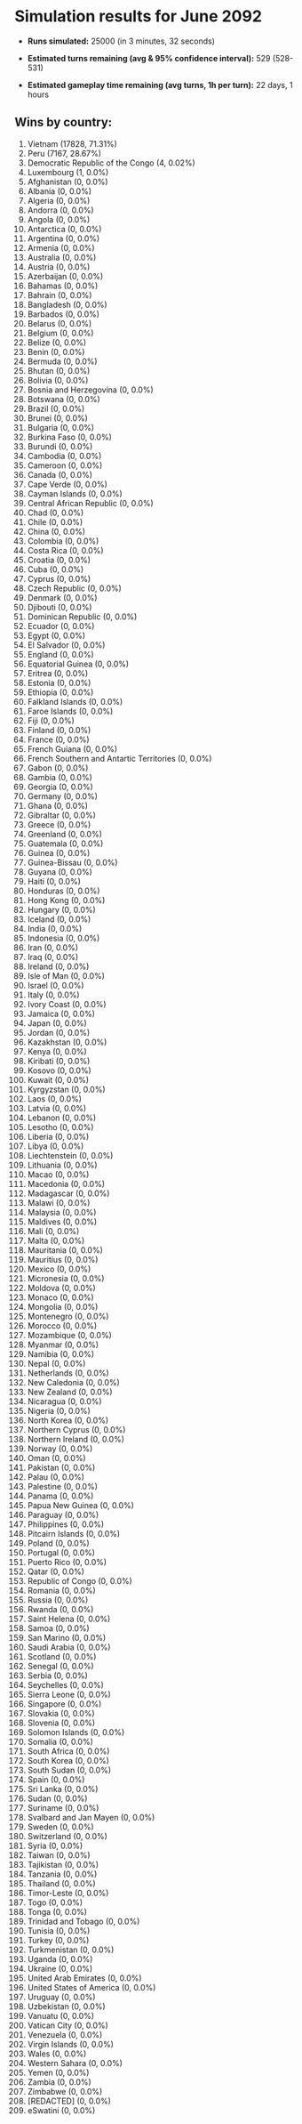 # Simulation results for June 2092

* **Runs simulated:** 25000 (in 3 minutes, 32 seconds)

* **Estimated turns remaining (avg & 95% confidence interval):** 529 (528-531)

* **Estimated gameplay time remaining (avg turns, 1h per turn):** 22 days, 1 hours

## Wins by country:
1. Vietnam (17828, 71.31%)
2. Peru (7167, 28.67%)
3. Democratic Republic of the Congo (4, 0.02%)
4. Luxembourg (1, 0.0%)
5. Afghanistan (0, 0.0%)
6. Albania (0, 0.0%)
7. Algeria (0, 0.0%)
8. Andorra (0, 0.0%)
9. Angola (0, 0.0%)
10. Antarctica (0, 0.0%)
11. Argentina (0, 0.0%)
12. Armenia (0, 0.0%)
13. Australia (0, 0.0%)
14. Austria (0, 0.0%)
15. Azerbaijan (0, 0.0%)
16. Bahamas (0, 0.0%)
17. Bahrain (0, 0.0%)
18. Bangladesh (0, 0.0%)
19. Barbados (0, 0.0%)
20. Belarus (0, 0.0%)
21. Belgium (0, 0.0%)
22. Belize (0, 0.0%)
23. Benin (0, 0.0%)
24. Bermuda (0, 0.0%)
25. Bhutan (0, 0.0%)
26. Bolivia (0, 0.0%)
27. Bosnia and Herzegovina (0, 0.0%)
28. Botswana (0, 0.0%)
29. Brazil (0, 0.0%)
30. Brunei (0, 0.0%)
31. Bulgaria (0, 0.0%)
32. Burkina Faso (0, 0.0%)
33. Burundi (0, 0.0%)
34. Cambodia (0, 0.0%)
35. Cameroon (0, 0.0%)
36. Canada (0, 0.0%)
37. Cape Verde (0, 0.0%)
38. Cayman Islands (0, 0.0%)
39. Central African Republic (0, 0.0%)
40. Chad (0, 0.0%)
41. Chile (0, 0.0%)
42. China (0, 0.0%)
43. Colombia (0, 0.0%)
44. Costa Rica (0, 0.0%)
45. Croatia (0, 0.0%)
46. Cuba (0, 0.0%)
47. Cyprus (0, 0.0%)
48. Czech Republic (0, 0.0%)
49. Denmark (0, 0.0%)
50. Djibouti (0, 0.0%)
51. Dominican Republic (0, 0.0%)
52. Ecuador (0, 0.0%)
53. Egypt (0, 0.0%)
54. El Salvador (0, 0.0%)
55. England (0, 0.0%)
56. Equatorial Guinea (0, 0.0%)
57. Eritrea (0, 0.0%)
58. Estonia (0, 0.0%)
59. Ethiopia (0, 0.0%)
60. Falkland Islands (0, 0.0%)
61. Faroe Islands (0, 0.0%)
62. Fiji (0, 0.0%)
63. Finland (0, 0.0%)
64. France (0, 0.0%)
65. French Guiana (0, 0.0%)
66. French Southern and Antartic Territories (0, 0.0%)
67. Gabon (0, 0.0%)
68. Gambia (0, 0.0%)
69. Georgia (0, 0.0%)
70. Germany (0, 0.0%)
71. Ghana (0, 0.0%)
72. Gibraltar (0, 0.0%)
73. Greece (0, 0.0%)
74. Greenland (0, 0.0%)
75. Guatemala (0, 0.0%)
76. Guinea (0, 0.0%)
77. Guinea-Bissau (0, 0.0%)
78. Guyana (0, 0.0%)
79. Haiti (0, 0.0%)
80. Honduras (0, 0.0%)
81. Hong Kong (0, 0.0%)
82. Hungary (0, 0.0%)
83. Iceland (0, 0.0%)
84. India (0, 0.0%)
85. Indonesia (0, 0.0%)
86. Iran (0, 0.0%)
87. Iraq (0, 0.0%)
88. Ireland (0, 0.0%)
89. Isle of Man (0, 0.0%)
90. Israel (0, 0.0%)
91. Italy (0, 0.0%)
92. Ivory Coast (0, 0.0%)
93. Jamaica (0, 0.0%)
94. Japan (0, 0.0%)
95. Jordan (0, 0.0%)
96. Kazakhstan (0, 0.0%)
97. Kenya (0, 0.0%)
98. Kiribati (0, 0.0%)
99. Kosovo (0, 0.0%)
100. Kuwait (0, 0.0%)
101. Kyrgyzstan (0, 0.0%)
102. Laos (0, 0.0%)
103. Latvia (0, 0.0%)
104. Lebanon (0, 0.0%)
105. Lesotho (0, 0.0%)
106. Liberia (0, 0.0%)
107. Libya (0, 0.0%)
108. Liechtenstein (0, 0.0%)
109. Lithuania (0, 0.0%)
110. Macao (0, 0.0%)
111. Macedonia (0, 0.0%)
112. Madagascar (0, 0.0%)
113. Malawi (0, 0.0%)
114. Malaysia (0, 0.0%)
115. Maldives (0, 0.0%)
116. Mali (0, 0.0%)
117. Malta (0, 0.0%)
118. Mauritania (0, 0.0%)
119. Mauritius (0, 0.0%)
120. Mexico (0, 0.0%)
121. Micronesia (0, 0.0%)
122. Moldova (0, 0.0%)
123. Monaco (0, 0.0%)
124. Mongolia (0, 0.0%)
125. Montenegro (0, 0.0%)
126. Morocco (0, 0.0%)
127. Mozambique (0, 0.0%)
128. Myanmar (0, 0.0%)
129. Namibia (0, 0.0%)
130. Nepal (0, 0.0%)
131. Netherlands (0, 0.0%)
132. New Caledonia (0, 0.0%)
133. New Zealand (0, 0.0%)
134. Nicaragua (0, 0.0%)
135. Nigeria (0, 0.0%)
136. North Korea (0, 0.0%)
137. Northern Cyprus (0, 0.0%)
138. Northern Ireland (0, 0.0%)
139. Norway (0, 0.0%)
140. Oman (0, 0.0%)
141. Pakistan (0, 0.0%)
142. Palau (0, 0.0%)
143. Palestine (0, 0.0%)
144. Panama (0, 0.0%)
145. Papua New Guinea (0, 0.0%)
146. Paraguay (0, 0.0%)
147. Philippines (0, 0.0%)
148. Pitcairn Islands (0, 0.0%)
149. Poland (0, 0.0%)
150. Portugal (0, 0.0%)
151. Puerto Rico (0, 0.0%)
152. Qatar (0, 0.0%)
153. Republic of Congo (0, 0.0%)
154. Romania (0, 0.0%)
155. Russia (0, 0.0%)
156. Rwanda (0, 0.0%)
157. Saint Helena (0, 0.0%)
158. Samoa (0, 0.0%)
159. San Marino (0, 0.0%)
160. Saudi Arabia (0, 0.0%)
161. Scotland (0, 0.0%)
162. Senegal (0, 0.0%)
163. Serbia (0, 0.0%)
164. Seychelles (0, 0.0%)
165. Sierra Leone (0, 0.0%)
166. Singapore (0, 0.0%)
167. Slovakia (0, 0.0%)
168. Slovenia (0, 0.0%)
169. Solomon Islands (0, 0.0%)
170. Somalia (0, 0.0%)
171. South Africa (0, 0.0%)
172. South Korea (0, 0.0%)
173. South Sudan (0, 0.0%)
174. Spain (0, 0.0%)
175. Sri Lanka (0, 0.0%)
176. Sudan (0, 0.0%)
177. Suriname (0, 0.0%)
178. Svalbard and Jan Mayen (0, 0.0%)
179. Sweden (0, 0.0%)
180. Switzerland (0, 0.0%)
181. Syria (0, 0.0%)
182. Taiwan (0, 0.0%)
183. Tajikistan (0, 0.0%)
184. Tanzania (0, 0.0%)
185. Thailand (0, 0.0%)
186. Timor-Leste (0, 0.0%)
187. Togo (0, 0.0%)
188. Tonga (0, 0.0%)
189. Trinidad and Tobago (0, 0.0%)
190. Tunisia (0, 0.0%)
191. Turkey (0, 0.0%)
192. Turkmenistan (0, 0.0%)
193. Uganda (0, 0.0%)
194. Ukraine (0, 0.0%)
195. United Arab Emirates (0, 0.0%)
196. United States of America (0, 0.0%)
197. Uruguay (0, 0.0%)
198. Uzbekistan (0, 0.0%)
199. Vanuatu (0, 0.0%)
200. Vatican City (0, 0.0%)
201. Venezuela (0, 0.0%)
202. Virgin Islands (0, 0.0%)
203. Wales (0, 0.0%)
204. Western Sahara (0, 0.0%)
205. Yemen (0, 0.0%)
206. Zambia (0, 0.0%)
207. Zimbabwe (0, 0.0%)
208. [REDACTED] (0, 0.0%)
209. eSwatini (0, 0.0%)
